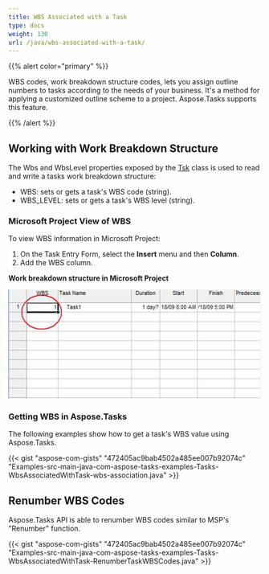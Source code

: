 ```yaml
---
title: WBS Associated with a Task
type: docs
weight: 130
url: /java/wbs-associated-with-a-task/
---
```


{{% alert color="primary" %}} 

WBS codes, work breakdown structure codes, lets you assign outline numbers to tasks according to the needs of your business. It's a method for applying a customized outline scheme to a project. Aspose.Tasks supports this feature.

{{% /alert %}} 
## **Working with Work Breakdown Structure**
The Wbs and WbsLevel properties exposed by the [Tsk](http://www.aspose.com/api/java/tasks/com.aspose.tasks/classes/Tsk) class is used to read and write a tasks work breakdown structure:

- WBS: sets or gets a task's WBS code (string).
- WBS_LEVEL: sets or gets a task's WBS level (string).
### **Microsoft Project View of WBS**
To view WBS information in Microsoft Project:

1. On the Task Entry Form, select the **Insert** menu and then **Column**.
1. Add the WBS column.

**Work breakdown structure in Microsoft Project** 

![todo:image_alt_text](wbs-associated-with-a-task_1.png)
### **Getting WBS in Aspose.Tasks**
The following examples show how to get a task's WBS value using Aspose.Tasks.

{{< gist "aspose-com-gists" "472405ac9bab4502a485ee007b92074c" "Examples-src-main-java-com-aspose-tasks-examples-Tasks-WbsAssociatedWithTask-wbs-association.java" >}}
## **Renumber WBS Codes**
Aspose.Tasks API is able to renumber WBS codes similar to MSP's "Renumber" function.

{{< gist "aspose-com-gists" "472405ac9bab4502a485ee007b92074c" "Examples-src-main-java-com-aspose-tasks-examples-Tasks-WbsAssociatedWithTask-RenumberTaskWBSCodes.java" >}}
